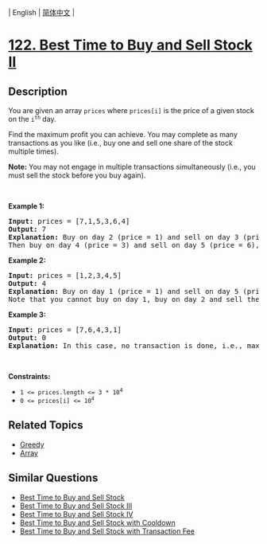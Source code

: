 
| English | [简体中文](README.md) |

# [122. Best Time to Buy and Sell Stock II](https://leetcode-cn.com/problems/best-time-to-buy-and-sell-stock-ii/)

## Description

<p>You are given an array <code>prices</code> where <code>prices[i]</code> is the price of a given stock on the <code>i<sup>th</sup></code> day.</p>

<p>Find the maximum profit you can achieve. You may complete as many transactions as you like (i.e., buy one and sell one share of the stock multiple times).</p>

<p><strong>Note:</strong> You may not engage in multiple transactions simultaneously (i.e., you must sell the stock before you buy again).</p>

<p>&nbsp;</p>
<p><strong>Example 1:</strong></p>

<pre>
<strong>Input:</strong> prices = [7,1,5,3,6,4]
<strong>Output:</strong> 7
<strong>Explanation:</strong> Buy on day 2 (price = 1) and sell on day 3 (price = 5), profit = 5-1 = 4.
Then buy on day 4 (price = 3) and sell on day 5 (price = 6), profit = 6-3 = 3.
</pre>

<p><strong>Example 2:</strong></p>

<pre>
<strong>Input:</strong> prices = [1,2,3,4,5]
<strong>Output:</strong> 4
<strong>Explanation:</strong> Buy on day 1 (price = 1) and sell on day 5 (price = 5), profit = 5-1 = 4.
Note that you cannot buy on day 1, buy on day 2 and sell them later, as you are engaging multiple transactions at the same time. You must sell before buying again.
</pre>

<p><strong>Example 3:</strong></p>

<pre>
<strong>Input:</strong> prices = [7,6,4,3,1]
<strong>Output:</strong> 0
<strong>Explanation:</strong> In this case, no transaction is done, i.e., max profit = 0.
</pre>

<p>&nbsp;</p>
<p><strong>Constraints:</strong></p>

<ul>
	<li><code>1 &lt;= prices.length &lt;= 3 * 10<sup>4</sup></code></li>
	<li><code>0 &lt;= prices[i] &lt;= 10<sup>4</sup></code></li>
</ul>


## Related Topics

- [Greedy](https://leetcode-cn.com/tag/greedy)
- [Array](https://leetcode-cn.com/tag/array)

## Similar Questions

- [Best Time to Buy and Sell Stock](../best-time-to-buy-and-sell-stock/README_EN.md)
- [Best Time to Buy and Sell Stock III](../best-time-to-buy-and-sell-stock-iii/README_EN.md)
- [Best Time to Buy and Sell Stock IV](../best-time-to-buy-and-sell-stock-iv/README_EN.md)
- [Best Time to Buy and Sell Stock with Cooldown](../best-time-to-buy-and-sell-stock-with-cooldown/README_EN.md)
- [Best Time to Buy and Sell Stock with Transaction Fee](../best-time-to-buy-and-sell-stock-with-transaction-fee/README_EN.md)
